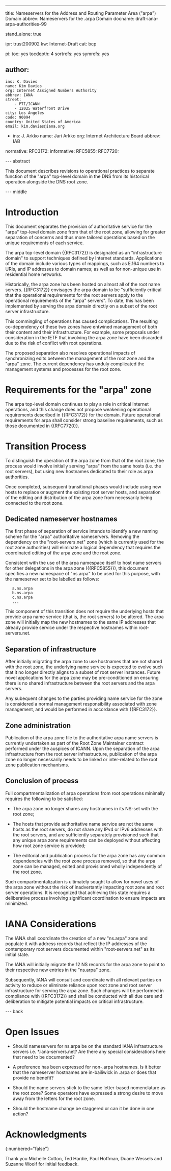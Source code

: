 ---
title: Nameservers for the Address and Routing Parameter Area ("arpa") Domain
abbrev: Nameservers for the .arpa Domain
docname: draft-iana-arpa-authorities-99

stand_alone: true

ipr: trust200902
kw: Internet-Draft
cat: bcp

pi:
  toc: yes
  tocdepth: 4
  sortrefs: yes
  symrefs: yes
  
author:
  -
    ins: K. Davies
    name: Kim Davies
    org: Internet Assigned Numbers Authority
    abbrev: IANA
    street:
        - PTI/ICANN
        - 12025 Waterfront Drive
    city: Los Angeles
    code: 90094
    country: United States of America
    email: kim.davies@iana.org
  -
    ins: J. Arkko
    name: Jari Arkko
    org: Internet Architecture Board
    abbrev: IAB

    
normative:
  RFC3172:
informative:
  RFC5855:
  RFC7720:
  

--- abstract

This document describes revisions to operational practices to separate
function of the "arpa" top-level domain in the DNS from its historical
operation alongside the DNS root zone.

--- middle

# Introduction

This document separates the provision of authoritative service for
the "arpa" top-level domain zone from that of the root zone, allowing
for greater separation of concerns and thus more tailored operations
based on the unique requirements of each service.

The arpa top-level domain {{RFC3172}} is designated as
an "infrastructure domain" to support techniques defined by Internet
standards. Applications of the domain include various types of mappings,
such as E.164 numbers to URIs, and IP addresses to domain names; as well
as for non-unique use in residential home networks.

Historically, the arpa zone has been hosted on almost all
of the root name servers. {{RFC3172}} envisages the arpa domain to be
"sufficiently critical that the operational requirements for the root
servers apply to the operational requirements of the "arpa" servers".
To date, this has been implemented by serving the arpa domain directly
on a subset of the root server infrastructure.

This commingling of operations has caused complications. The resulting
co-dependency of these two zones have entwined management of both their
content and their infrastructure. For example, some proposals under
consideration in the IETF that involving the arpa zone have been discarded
due to the risk of conflict with root operations.

The proposed separation also resolves operational impacts of synchronizing edits
between the management of the root zone and the "arpa" zone. The current
dependency has unduly complicated the management systems and processes
for the root zone.

# Requirements for the "arpa" zone

The arpa top-level domain continues to play a role in critical Internet
operations, and this change does not propose weakening operational
requirements described in {{RFC3172}} for the domain. Future operational
requirements for arpa shall consider strong baseline requirements, such
as those documented in {{RFC7720}}.

# Transition Process

To distinguish the operation of the arpa zone from that
of the root zone, the process would involve initially serving "arpa" from
the same hosts (i.e. the root servers), but using new hostnames dedicated to
their role as arpa authorities.

Once completed, subsequent transitional phases would include using new hosts
to replace or augment the existing root server hosts, and separation
of the editing and distribution of the arpa zone from necessarily
being connected to the root zone.

## Dedicated nameserver hostnames

The first phase of separation of service intends to identify a new
naming scheme for the "arpa" authoritative nameservers. Removing the
dependency on the "root-servers.net" zone (which is currently used for the root
zone authorities) will eliminate a logical dependency that requires the
coordinated editing of the arpa zone and the root zone.

Consistent with the use of the arpa namespace itself to host name
servers for other delegations in the arpa zone ({{RFC5855}}), this
document specifies a new namespace of "ns.arpa" to be used for this
purpose, with the nameserver set to be labelled as follows:

~~~~~
   a.ns.arpa
   b.ns.arpa
   c.ns.arpa
   ...
~~~~~

This component of this transition does not require the underlying hosts
that provide arpa name service (that is, the root servers) to be altered. The 
arpa zone will initially map the new hostnames to the same IP addresses that
already provide service under the respective hostnames within root-servers.net.

## Separation of infrastructure

After initially migrating the arpa zone to use hostnames that are not shared
with the root zone, the underlying name service is expected to evolve such that
it no longer directly aligns to a subset of root server instances. Future novel
applications for the arpa zone may be pre-conditioned on ensuring there is no
shared infrastructure between the root servers and the arpa servers.

Any subequent changes to the parties providing name service
for the zone is considered a normal management responsibility associated
with zone management, and would be performed in accordance with {{RFC3172}}.

## Zone administration

Publication of the arpa zone file to the authoritative arpa name
servers is currently undertaken as part of the Root Zone Maintainer
contract performed under the auspices of ICANN. Upon the separation of
the arpa infrastructure from the root server infrastructure,
publication of the arpa zone no longer necessarily needs to be
linked or inter-related to the root zone publication mechanisms.

## Conclusion of process

Full compartmentalization of arpa operations from root operations
minimally requires the following to be satisfied:

* The arpa zone no longer shares any hostnames in its NS-set with the root
  zone;
  
* The hosts that provide authoritative name service are not the same hosts
  as the root servers, do not share any IPv4 or IPv6 addresses with the
  root servers, and are sufficiently separately provisioned such
  that any unique arpa zone requirements can be deployed without affecting
  how root zone service is provided;
  
* The editorial and publication process for the arpa zone has any common
  dependencies with the root zone process removed, so that the arpa zone 
  can be managed, edited and provisioned wholly independently of the
  root zone.
  
Such compartmentalization is ultimately sought to allow for novel uses of
the arpa zone without the risk of inadvertantly impacting root zone and root
server operations. It is recognized that achieving this state requires a
deliberative process involving significant coordination to ensure impacts
are minimized.

# IANA Considerations

The IANA shall coordinate the creation of a new "ns.arpa" zone and
populate it with address records that reflect the IP addresses of the
contemporary root servers documented within "root-servers.net" as its
initial state.

The IANA will initially migrate the 12 NS records for the arpa zone
to point to their respective new entries in the "ns.arpa" zone.

Subsequently, IANA will consult and coordinate with all relevant
parties on activity to reduce or eliminate reliance upon root zone
and root server infrastructure for serving the arpa zone. Such
changes will be performed in compliance with {{RFC3172}} and shall
be conducted with all due care and deliberation to mitigate potential
impacts on critical infrastructure.

--- back

# Open Issues

* Should nameservers for ns.arpa be on the standard IANA infrastructure
  servers i.e. *.iana-servers.net? Are there any special considerations here
  that need to be documented?
  
* A preference has been expressed for non-.arpa hostnames. Is it better that the
  nameserver hostnames are in-bailiwick in .arpa or does that provide no
  benefit?
  
* Should the name servers stick to the same letter-based nomenclature as
  the root zone? Some operators have expressed a strong desire to move away
  from the letters for the root zone.
  
* Should the hostname change be staggered or can it be done in one
  action?

# Acknowledgments
{:numbered="false"}

Thank you Michelle Cotton, Ted Hardie, Paul Hoffman, Duane Wessels and
Suzanne Woolf for initial feedback.


